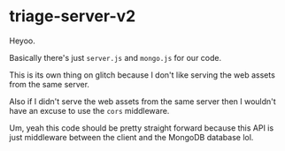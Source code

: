 # triage-server-v2

Heyoo.

Basically there's just `server.js` and `mongo.js` for our code.

This is its own thing on glitch because I don't like serving the web assets from the same server.

Also if I didn't serve the web assets from the same server then I wouldn't have an excuse to use the `cors` middleware.

Um, yeah this code should be pretty straight forward because this API is just middleware between the client and the MongoDB database lol.
